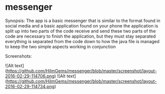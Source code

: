 # messenger
Synopsis: The app is a basic messenger that is similar to the format found in social media and a basic application found on your phone
the application is split up into two parts of the code receive and send
these two parts of the code are necessary to finish the application, but they must stay separated
everything is separated from the code down to how the java file is managed to keep the two simple aspects working in conjunction

Screenshots:
  
  
  
  
  
  
  ![Alt text] (https://github.com/HiImGems/messenger/blob/master/screenshot/layout-2016-02-29-114706.png)
  ![Alt text] (https://github.com/HiImGems/messenger/blob/master/screenshot/layout-2016-02-29-114734.png)
